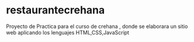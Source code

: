# restaurantecrehana
Proyecto de Practica para el curso de crehana , donde se elaborara un sitio web aplicando los lenguajes HTML,CSS,JavaScript
